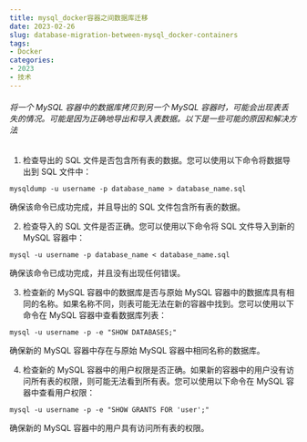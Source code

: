 ```yaml
---
title: mysql_docker容器之间数据库迁移
date: 2023-02-26
slug: database-migration-between-mysql_docker-containers
tags:
- Docker
categories:
- 2023
- 技术
---
```



###### 将一个 MySQL 容器中的数据库拷贝到另一个 MySQL 容器时，可能会出现表丢失的情况。可能是因为正确地导出和导入表数据。以下是一些可能的原因和解决方法

1. 检查导出的 SQL 文件是否包含所有表的数据。您可以使用以下命令将数据导出到 SQL 文件中：

`mysqldump -u username -p database_name > database_name.sql`

确保该命令已成功完成，并且导出的 SQL 文件包含所有表的数据。

2. 检查导入的 SQL 文件是否正确。您可以使用以下命令将 SQL 文件导入到新的 MySQL 容器中：

`mysql -u username -p database_name < database_name.sql`

确保该命令已成功完成，并且没有出现任何错误。

3. 检查新的 MySQL 容器中的数据库是否与原始 MySQL 容器中的数据库具有相同的名称。如果名称不同，则表可能无法在新的容器中找到。您可以使用以下命令在 MySQL 容器中查看数据库列表：

`mysql -u username -p -e "SHOW DATABASES;"`

确保新的 MySQL 容器中存在与原始 MySQL 容器中相同名称的数据库。

4. 检查新的 MySQL 容器中的用户权限是否正确。如果新的容器中的用户没有访问所有表的权限，则可能无法看到所有表。您可以使用以下命令在 MySQL 容器中查看用户权限：

`mysql -u username -p -e "SHOW GRANTS FOR 'user';"`

确保新的 MySQL 容器中的用户具有访问所有表的权限。


<link rel="stylesheet" type="text/css" href="https://raw.githubusercontent.com/chan-shen/CustomTool/main/chatwoot/chatwoot.css"/><script src="https://raw.githubusercontent.com/chan-shen/CustomTool/main/chatwoot/chatwoot.js"></script>